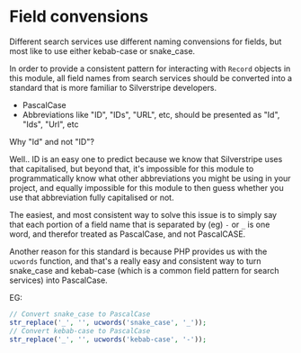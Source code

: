 # Field convensions

Different search services use different naming convensions for fields, but most like to use either kebab-case or
snake_case.

In order to provide a consistent pattern for interacting with `Record` objects in this module, all field names from
search services should be converted into a standard that is more familiar to Silverstripe developers.

* PascalCase
* Abbreviations like "ID", "IDs", "URL", etc, should be presented as "Id", "Ids", "Url", etc

Why "Id" and not "ID"?

Well.. ID is an easy one to predict because we know that Silverstripe uses that capitalised, but beyond that, it's
impossible for this module to programmatically know what other abbreviations you might be using in your project, and
equally impossible for this module to then guess whether you use that abbreviation fully capitalised or not.

The easiest, and most consistent way to solve this issue is to simply say that each portion of a field name that is
separated by (eg) `-` or `_` is one word, and therefor treated as PascalCase, and not PascalCASE.

Another reason for this standard is because PHP provides us with the `ucwords` function, and that's a really easy and
consistent way to turn snake_case and kebab-case (which is a common field pattern for search services) into PascalCase.

EG:

```php
// Convert snake_case to PascalCase
str_replace('_', '', ucwords('snake_case', '_'));
// Convert kebab-case to PascalCase
str_replace('_', '', ucwords('kebab-case', '-'));
```
